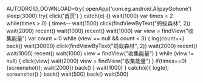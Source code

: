 AUTODROID_DOWNLOAD=try{
openApp('com.eg.android.AlipayGphone')
sleep(3000)
try{ click('首页') } catch(e) {}
wait(1000)
var times = 2
while(times > 0) {
    times--
    wait(1500)
    click(findViewByText("蚂蚁森林", 2))
    wait(2000)
recent()
wait(1000)
recent()
wait(1000)
    var view = findView("收集能量")
    var count = 0
    while (view == null && count < 3) {
        log(count++)
        back()
        wait(30000)
        click(findViewByText("蚂蚁森林", 2))
        wait(2000)
recent()
wait(1000)
recent()
wait(1000)
        view = findView("收集能量")
    }
    while (view != null) {
        click(view)
        wait(2000)
        view = findView("收集能量")
    }
if(times==0) {screenshot(); wait(2000)}
    back()
}
wait(1000)
} catch(e){ log(e); screenshot() }
back()
wait(500)
back()
wait(500)
